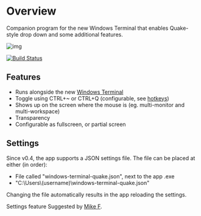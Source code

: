 # Overview

Companion program for the new Windows Terminal that enables Quake-style drop down and some additional features.

![img](assets/img/main.gif)

[![Build Status](https://dev.azure.com/marco0738/windows-terminal-quake/_apis/build/status/flyingpie.windows-terminal-quake?branchName=master)](https://dev.azure.com/marco0738/windows-terminal-quake/_build/latest?definitionId=2&branchName=master)

## Features

- Runs alongside the new [Windows Terminal](https://github.com/microsoft/terminal)
- Toggle using CTRL+~ or CTRL+Q (configurable, see [hotkeys](settings/hotkeys.md))
- Shows up on the screen where the mouse is (eg. multi-monitor and multi-workspace)
- Transparency
- Configurable as fullscreen, or partial screen

## Settings
Since v0.4, the app supports a JSON settings file.
The file can be placed at either (in order):

- File called "windows-terminal-quake.json", next to the app .exe
- "C:\\Users\\(username)\\windows-terminal-quake.json"

Changing the file automatically results in the app reloading the settings.

<span class="by">Settings feature Suggested by [Mike F](https://github.com/mikef-nl).</span>

